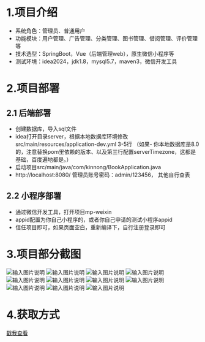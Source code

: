 # 1.项目介绍
- 系统角色：管理员、普通用户
- 功能模块：用户管理、广告管理、分类管理、图书管理、借阅管理、评价管理等
- 技术选型：SpringBoot，Vue（后端管理web），原生微信小程序等
- 测试环境：idea2024，jdk1.8，mysql5.7，maven3，微信开发工具
# 2.项目部署
## 2.1 后端部署
- 创建数据库，导入sql文件
- idea打开目录server，根据本地数据库环境修改src/main/resources/application-dev.yml 3-5行 （如果- 你本地数据库是8.0的，注意替换pom里依赖的版本、以及第三行配置serverTimezone，这都是基础，百度遍地都是。）
- 启动项目src/main/java/com/kinnong/BookApplication.java
- http://localhost:8080/ 管理员账号密码：admin/123456， 其他自行查表
## 2.2 小程序部署
- 通过微信开发工具，打开项目mp-weixin
- appid配置为你自己小程序的，或者你自己申请的测试小程序appid
- 信任项目即可，如果页面空白，重新编译下，自行注册登录即可
# 3.项目部分截图
![输入图片说明](1.png)
![输入图片说明](2.png)
![输入图片说明](3.png)
![输入图片说明](4.png)
![输入图片说明](5.png)
![输入图片说明](6.png)
![输入图片说明](7.png)
![输入图片说明](8.png)
![输入图片说明](9.png)
![输入图片说明](91.png)
![输入图片说明](92.png)
# 4.获取方式
[戳我查看](https://gitee.com/aven999/mall)
